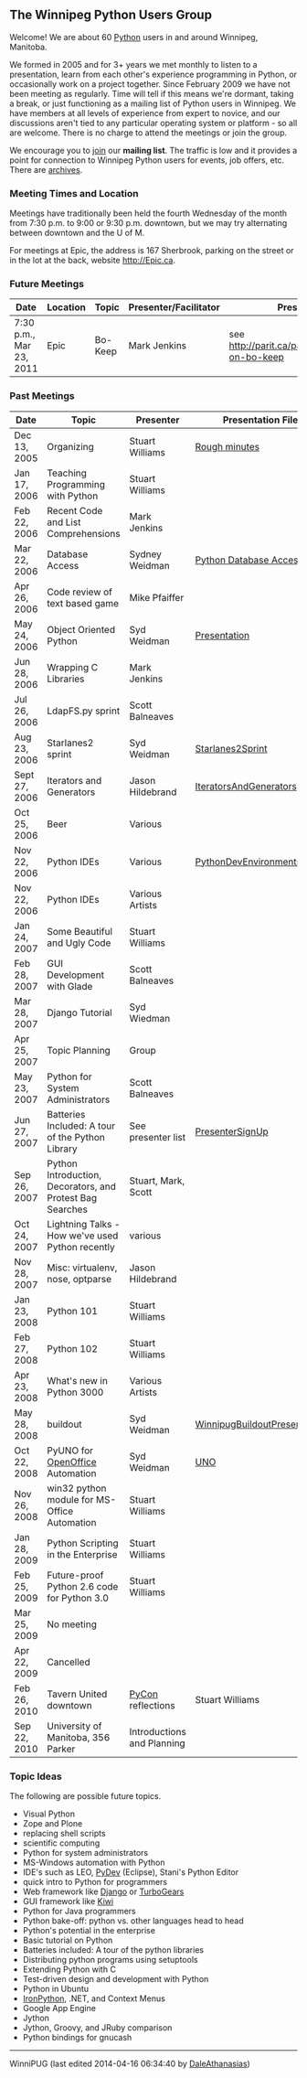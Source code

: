 The Winnipeg Python Users Group
-------------------------------

Welcome! We are about 60 [Python](http://www.python.org) users in and around Winnipeg, Manitoba. 

We formed in 2005 and for 3+ years we met monthly to listen to a presentation, learn from each other's experience programming in Python, or occasionally work on a project together. Since February 2009 we have not been meeting as regularly. Time will tell if this means we're dormant, taking a break, or just functioning as a mailing list of Python users in Winnipeg. We have members at all levels of experience from expert to novice, and our discussions aren't tied to any particular operating system or platform - so all are welcome. There is no charge to attend the meetings or join the group. 

We encourage you to [join](http://mail.python.org/mailman/listinfo/winnipeg) our **mailing list**. The traffic is low and it provides a point for connection to Winnipeg Python users for events, job offers, etc. There are [archives](http://mail.python.org/pipermail/winnipeg/). 

### Meeting Times and Location

Meetings have traditionally been held the fourth Wednesday of the month from 7:30 p.m. to 9:00 or 9:30 p.m. downtown, but we may try alternating between downtown and the U of M. 

For meetings at Epic, the address is 167 Sherbrook, parking on the street or in the lot at the back, website <http://Epic.ca>. 

### Future Meetings

| Date | Location | Topic | Presenter/Facilitator | Presentation File |
| --- | --- | --- | --- | --- |
| 7:30 p.m., Mar 23, 2011 | Epic | Bo-Keep | Mark Jenkins | see <http://parit.ca/parit_news/presentation-on-bo-keep> |

### Past Meetings

| Date | Topic | Presenter | Presentation File |
| --- | --- | --- | --- |
| Dec 13, 2005 | Organizing | Stuart Williams | [Rough minutes](http://mail.python.org/pipermail/winnipeg/2005-December/000020.html) |
| Jan 17, 2006 | Teaching Programming with Python | Stuart Williams |  |
| Feb 22, 2006 | Recent Code and List Comprehensions | Mark Jenkins |  |
| Mar 22, 2006 | Database Access | Sydney Weidman | [Python Database Access](http://wiki.uwinnipeg.ca/index.php/Python_Database_Access) |
| Apr 26, 2006 | Code review of text based game | Mike Pfaiffer |  |
| May 24, 2006 | Object Oriented Python | Syd Weidman | [Presentation](http://wiki.uwinnipeg.ca/index.php/ObjectOrientedPython) |
| Jun 28, 2006 | Wrapping C Libraries | Mark Jenkins |  |
| Jul 26, 2006 | LdapFS.py sprint | Scott Balneaves |  |
| Aug 23, 2006 | Starlanes2 sprint | Syd Weidman | [Starlanes2Sprint](https://github.com/elena/python-wiki-replica/blob/main/.historical-pages/Starlanes2Sprint) |
| Sept 27, 2006 | Iterators and Generators | Jason Hildebrand | [IteratorsAndGenerators](/moin/IteratorsAndGenerators) |
| Oct 25, 2006 | Beer | Various |  |
| Nov 22, 2006 | Python IDEs | Various | [PythonDevEnvironments](https://github.com/elena/python-wiki-replica/blob/main/.historical-pages/PythonDevEnvironments) |
| Nov 22, 2006 | Python IDEs | Various Artists |  |
| Jan 24, 2007 | Some Beautiful and Ugly Code | Stuart Williams |  |
| Feb 28, 2007 | GUI Development with Glade | Scott Balneaves |  |
| Mar 28, 2007 | Django Tutorial | Syd Wiedman |  |
| Apr 25, 2007 | Topic Planning | Group |  |
| May 23, 2007 | Python for System Administrators | Scott Balneaves |  |
| Jun 27, 2007 | Batteries Included: A tour of the Python Library | See presenter list | [PresenterSignUp](https://github.com/elena/python-wiki-replica/blob/main/.historical-pages/PresenterSignUp) |
| Sep 26, 2007 | Python Introduction, Decorators, and Protest Bag Searches | Stuart, Mark, Scott |  |
| Oct 24, 2007 | Lightning Talks - How we've used Python recently | various |  |
| Nov 28, 2007 | Misc: virtualenv, nose, optparse | Jason Hildebrand |  |
| Jan 23, 2008 | Python 101 | Stuart Williams |  |
| Feb 27, 2008 | Python 102 | Stuart Williams |  |
| Apr 23, 2008 | What's new in Python 3000 | Various Artists |  |
| May 28, 2008 | buildout | Syd Weidman | [WinnipugBuildoutPresentation](/moin/WinnipugBuildoutPresentation) |
| Oct 22, 2008 | PyUNO for [OpenOffice](/moin/OpenOffice) Automation | Syd Weidman | [UNO](http://wiki.uwinnipeg.ca/index.php/PyUno) |
| Nov 26, 2008 | win32 python module for MS-Office Automation | Stuart Williams |  |
| Jan 28, 2009 | Python Scripting in the Enterprise | Stuart Williams |  |
| Feb 25, 2009 | Future-proof Python 2.6 code for Python 3.0 | Stuart Williams |  |
| Mar 25, 2009 | No meeting |  |  |
| Apr 22, 2009 | Cancelled |  |  |
| Feb 26, 2010 | Tavern United downtown | [PyCon](https://github.com/elena/python-wiki-replica/blob/main/events-major/PyCon) reflections | Stuart Williams |  |
| Sep 22, 2010 | University of Manitoba, 356 Parker | Introductions and Planning |  |

### Topic Ideas

The following are possible future topics. 

* Visual Python
* Zope and Plone
* replacing shell scripts
* scientific computing
* Python for system administrators
* MS-Windows automation with Python
* IDE's such as LEO, [PyDev](/moin/PyDev) (Eclipse), Stani's Python Editor
* quick intro to Python for programmers
* Web framework like [Django](http://www.djangoproject.com/) or [TurboGears](http://www.turbogears.org)
* GUI framework like [Kiwi](http://www.async.com.br/projects/kiwi/)
* Python for Java programmers
* Python bake-off: python vs. other languages head to head
* Python's potential in the enterprise
* Basic tutorial on Python
* Batteries included: A tour of the python libraries
* Distributing python programs using setuptools
* Extending Python with C
* Test-driven design and development with Python
* Python in Ubuntu
* [IronPython](/moin/IronPython), .NET, and Context Menus
* Google App Engine
* Jython
* Jython, Groovy, and JRuby comparison
* Python bindings for gnucash

---

WinniPUG (last edited 2014-04-16 06:34:40 by [DaleAthanasias](/moin/DaleAthanasias "DaleAthanasias @ c114-76-76-65.thoms3.vic.optusnet.com.au[114.76.76.65]"))
